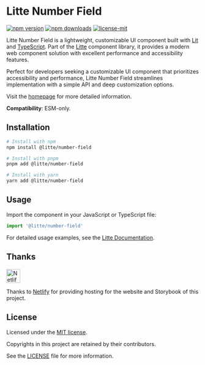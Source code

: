 # Litte Number Field

<!-- [![jsr score](https://jsr.io/badges/@litte/number-field/score)](https://jsr.io/@litte/number-field) -->
<!-- [![jsr version](https://jsr.io/badges/@litte/number-field)](https://jsr.io/@litte/number-field) -->
[![npm version](https://img.shields.io/npm/v/@litte/number-field)](https://www.npmjs.com/package/@litte/number-field)
[![npm downloads](https://img.shields.io/npm/dm/@litte/number-field)](https://www.npmjs.com/package/@litte/number-field)
[![license-mit](https://img.shields.io/badge/License-MIT-greens.svg)][license-mit]

Litte Number Field is a lightweight, customizable UI component built with [Lit][lit]
and [TypeScript][typescript]. Part of the [Litte][litte-homepage] component library,
it provides a modern web component solution with excellent performance and
accessibility features.

Perfect for developers seeking a customizable UI component that prioritizes accessibility and performance,
Litte Number Field streamlines implementation with a simple API and deep customization options.

Visit the [homepage][litte-homepage] for more detailed information.

**Compatibility**: ESM-only.

## Installation

```sh
# Install with npm
npm install @litte/number-field

# Install with pnpm
pnpm add @litte/number-field

# Install with yarn
yarn add @litte/number-field
```

## Usage

Import the component in your JavaScript or TypeScript file:

```ts
import '@litte/number-field'
```

For detailed usage examples, see the [Litte Documentation](https://litte.dev/docs).

## Thanks

<p align="left" style="margin-top: 20px;">
  <a href="https://www.netlify.com/?utm_source=litte&utm_medium=npmjs&utm_campaign=README" style="margin-right: 12px;">
    <img src="https://www.netlify.com/img/global/badges/netlify-color-accent.svg" alt="Netlify" height="36px" />
  </a>
</p>

Thanks to [Netlify](https://www.netlify.com/) for providing hosting for the website and Storybook of this project.

## License

Licensed under the [MIT license][license-mit].

Copyrights in this project are retained by their contributors.

See the [LICENSE][license-mit] file for more information.

[litte-homepage]: https://litte.dev
[license-mit]: https://github.com/riipandi/litte/blob/main/LICENSE
[typescript]: https://www.typescriptlang.org
[lit]: https://lit.dev
